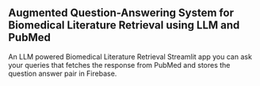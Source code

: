## Augmented Question-Answering System for Biomedical Literature Retrieval using LLM and PubMed

An LLM powered Biomedical Literature Retrieval Streamlit app you can ask your queries that fetches the response from PubMed and stores the question answer pair in Firebase.
